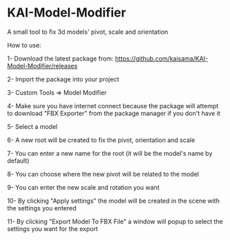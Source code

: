 # KAI-Model-Modifier
A small tool to fix 3d models' pivot, scale and orientation

How to use:

1- Download the latest package from: https://github.com/kaisama/KAI-Model-Modifier/releases

2- Import the package into your project 

3- Custom Tools => Model Modifier

4- Make sure you have internet connect because the package will 
attempt to download "FBX Exporter" from the package manager if you don't have it

5- Select a model

6- A new root will be created to fix the pivot, orientation and scale

7- You can enter a new name for the root (it will be the model's name by default)

8- You can choose where the new pivot will be related to the model

9- You can enter the new scale and rotation you want

10- By clicking "Apply settings" the model will be created in the scene with the settings you entered

11- By clicking "Export Model To FBX File" a window will popup to select the settings you want for the export

